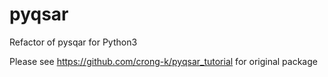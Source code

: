 # pyqsar
 Refactor of pysqar for Python3

 Please see https://github.com/crong-k/pyqsar_tutorial for original package

